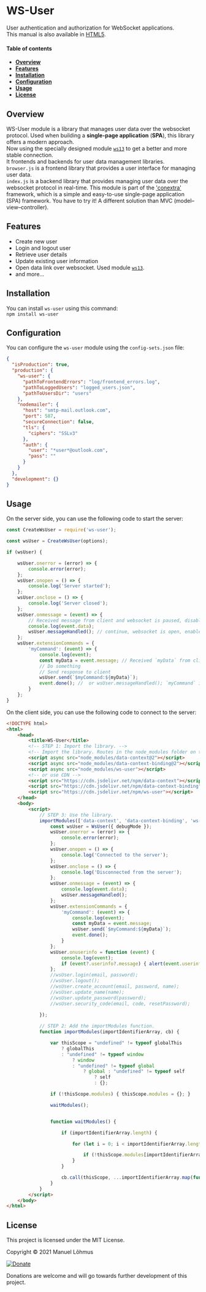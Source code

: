 <div class="row w-100">
<div class="col-12 text-center">

# WS-User  
User authentication and authorization for WebSocket applications.<br>
This manual is also available in [HTML5](https://manuel-lohmus.github.io/ws-user/README.html).

</div>
</div> 
<div class="row w-100">
<div class="col-lg-3 d-lg-inline">
<div class="sticky-top overflow-auto vh-lg-100">
<div id="list-headers" class="list-group mt-2 ms-lg-2 ms-4">

#### Table of contents
- [**Overview**](#overview)
- [**Features**](#features)
- [**Installation**](#installation)
- [**Configuration**](#configuration)
- [**Usage**](#usage)
- [**License**](#license)

</div>
</div>
</div>
 
<div class="col-lg-9 mt-2">
<div class="ps-4 markdown-body" data-bs-spy="scroll" data-bs-target="#list-headers" data-bs-offset="0" tabindex="0">

## Overview  
WS-User module is a library that manages user data over the websocket protocol.
Used when building a **single-page application** (**SPA**), this library offers a modern approach.<br>
Now using the specially designed module [`ws13`](https://www.npmjs.com/package/ws13) to get a better and more stable connection.  
It frontends and backends for user data management libraries.  
`browser.js` is a frontend library that provides a user interface for managing user data.  
`index.js` is a backend library that provides managing user data over the websocket protocol in real-time. 
This module is part of the ['conextra'](https://www.npmjs.com/package/conextra) framework,
which is a simple and easy-to-use single-page application (SPA) framework.
You have to try it! A different solution than MVC (model–view–controller).

## Features  
- Create new user 
- Login and logout user  
- Retrieve user details  
- Update existing user information
- Open data link over websocket. Used module [`ws13`](https://www.npmjs.com/package/ws13). 
- and more... 

## Installation  
You can install `ws-user` using this command:  
`npm install ws-user`  

## Configuration  
You can configure the `ws-user` module using the `config-sets.json` file:
```json
{
  "isProduction": true,
  "production": {
    "ws-user": {
      "pathToFrontendErrors": "log/frontend_errors.log",
      "pathToLoggedUsers": "logged_users.json",
      "pathToUsersDir": "users"
    },
    "nodemailer": {
      "host": "smtp-mail.outlook.com",
      "port": 587,
      "secureConnection": false,
      "tls": {
        "ciphers": "SSLv3"
      },
      "auth": {
        "user": "*user*@outlook.com",
        "pass": ""
      }
    }
  },
  "development": {}
}
```

## Usage  
On the server side, you can use the following code to start the server:
```javascript
const CreateWsUser = require('ws-user');

const wsUser = CreateWsUser(options);

if (wsUser) {

    wsUser.onerror = (error) => {
        console.error(error);
    };
    wsUser.onopen = () => {
        console.log('Server started');
    };
    wsUser.onclose = () => {
        console.log('Server closed');
    };
    wsUser.onmessage = (event) => {
        // Received message from client and websocket is paused, disable to receive messages
        console.log(event.data);
        wsUser.messageHandled(); // continue, websocket is open, enable to receive messages
    };
    wsUser.extensionCommands = {
        'myCommand': (event) => {
            console.log(event);
            const myData = event.message; // Received `myData` from client
            // Do something
            // Send response to client
            wsUser.send(`$myCommand:${myData}`);
            event.done(); //  or wsUser.messageHandled(); `myCommand` is handled > continue, websocket is open
        }
    };
}
```
On the client side, you can use the following code to connect to the server:
```html
<!DOCTYPE html>
<html>
    <head>
        <title>WS-User</title>
        <!-- STEP 1: Import the library. -->
        <!-- Import the library. Routes in the node_modules folder on the server `tiny-https-server` -->
        <script async src="node_modules/data-context@2"></script>
        <script async src="node_modules/data-context-binding@2"></script>
        <script async src="node_modules/ws-user"></script>
        <!-- or use CDN -->
        <script src="https://cdn.jsdelivr.net/npm/data-context"></script>
        <script src="https://cdn.jsdelivr.net/npm/data-context-binding"></script>
        <script src="https://cdn.jsdelivr.net/npm/ws-user"></script>
    </head>
    <body>
        <script>
            // STEP 3: Use the library.
            importModules(['data-context', 'data-context-binding', 'ws-user'], function (dataContext, dataContextBinding, WsUser) {
                const wsUser = WsUser({ debugMode });
                wsUser.onerror = (error) => {
                    console.error(error);
                };
                wsUser.onopen = () => {
                    console.log('Connected to the server');
                };
                wsUser.onclose = () => {
                    console.log('Disconnected from the server');
                };
                wsUser.onmessage = (event) => {
                    console.log(event.data);
                    wsUser.messageHandled();
                };
                wsUser.extensionCommands = {
                    'myCommand': (event) => {
                        console.log(event);
                        const myData = event.message;
                        wsUser.send(`$myCommand:${myData}`);
                        event.done();
                    }
                };
                wsUser.onuserinfo = function (event) {
                    console.log(event);
                    if (event?.userinfo?.message) { alert(event.userinfo.message); }
                };
                //wsUser.login(email, password);
                //wsUser.logout();
                //wsUser.create_account(email, password, name);
                //wsUser.update_name(name);
                //wsUser.update_password(password);
                //wsUser.security_code(email, code, resetPassword);

            });
            
            // STEP 2: Add the importModules function.
            function importModules(importIdentifierArray, cb) {

                var thisScope = "undefined" != typeof globalThis
                    ? globalThis
                    : "undefined" != typeof window
                        ? window
                        : "undefined" != typeof global
                            ? global : "undefined" != typeof self
                                ? self
                                : {};

                if (!thisScope.modules) { thisScope.modules = {}; }

                waitModules();


                function waitModules() {

                    if (importIdentifierArray.length) {

                        for (let i = 0; i < importIdentifierArray.length; i++) {

                            if (!thisScope.modules[importIdentifierArray[i]]) { return setTimeout(waitModules, 10); }
                        }
                    }

                    cb.call(thisScope, ...importIdentifierArray.map(function (id) { return thisScope.modules[id]; }));
                }
            }
        </script>
    </body>
</html>
```

## License  

This project is licensed under the MIT License.  

Copyright &copy; 2021 Manuel Lõhmus  

[![Donate](https://www.paypalobjects.com/en_US/i/btn/btn_donate_SM.gif)](https://www.paypal.com/donate?hosted_button_id=GJHV8E2DBBFJU)  

Donations are welcome and will go towards further development of this project.  

<br>  
<br>  
<br>  
</div>  
</div>  
</div>
